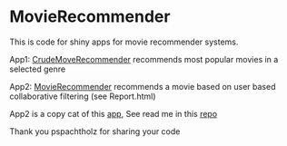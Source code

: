 # MovieRecommender

This is code for shiny apps for movie recommender systems.

App1: [CrudeMoveRecommender](https://luma.shinyapps.io/CrudeMovieRecommender/) recommends most popular movies in a selected genre

App2: [MovieRecommender](https://luma.shinyapps.io/MovieRecommender/) recommends a movie based on user based collaborative filtering (see Report.html)

App2 is a copy cat of this [app](https://philippsp.shinyapps.io/BookRecommendation/), See read me in this [repo](https://github.com/pspachtholz/BookRecommender)

Thank you pspachtholz for sharing your code

